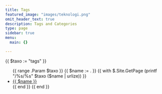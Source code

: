 ```yaml
---
title: Tags
featured_image: "images/teknologi.png"
omit_header_text: true
description: Tags and Categories
type: page
sidebar: true
menu:
  main: {}

---
```


{{ $taxo := "tags" }} <!-- Use the plural form here -->
<ul id="{{ $taxo }}">
    {{ range .Param $taxo }}
        {{ $name := . }}
        {{ with $.Site.GetPage (printf "/%s/%s" $taxo ($name | urlize)) }}
            <li><a href="{{ .Permalink }}">{{ $name }}</a></li>
        {{ end }}
    {{ end }}
</ul>
